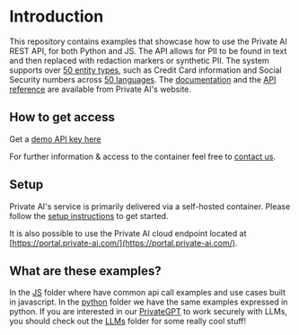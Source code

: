 # Introduction

This repository contains examples that showcase how to use the Private AI REST API, for both Python and JS. The API allows for PII to be found in text and then replaced with redaction markers or synthetic PII. The system supports over [50 entity types](https://docs.private-ai.com/entities/), such as Credit Card information and Social Security numbers across [50 languages](https://docs.private-ai.com/languages/). The [documentation](https://docs.private-ai.com/introduction) and the [API reference](https://docs.private-ai.com/reference/latest/operation/process_text_v3_process_text_post/) are available from Private AI's website.

## How to get access

Get a [demo API key here](https://portal.private-ai.com/)

For further information & access to the container feel free to [contact us](https://www.private-ai.com/da2t).

## Setup

Private AI's service is primarily delivered via a self-hosted container. Please follow the [setup instructions](https://docs.private-ai.com/installation/) to get started.

It is also possible to use the Private AI cloud endpoint located at [https://portal.private-ai.com/](https://portal.private-ai.com/).

## What are these examples?

In the [JS](./js/examples/) folder where have common api call examples and use cases built in javascript. In the [python](./python/examples/) folder we have the same examples expressed in python. If you are interested in our [PrivateGPT](https://www.private-ai.com/products/privategpt-headless/) to work securely with LLMs, you should check out the [LLMs](./python/LLM%20Examples/) folder for some really cool stuff!
